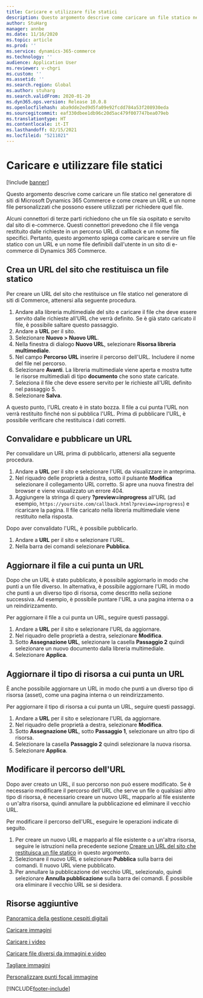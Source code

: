 ```yaml
---
title: Caricare e utilizzare file statici
description: Questo argomento descrive come caricare un file statico nel generatore di siti di Microsoft Dynamics 365 Commerce e come creare un URL e un nome file personalizzati che possono essere utilizzati per richiedere quel file.
author: StuHarg
manager: annbe
ms.date: 11/16/2020
ms.topic: article
ms.prod: ''
ms.service: dynamics-365-commerce
ms.technology: ''
audience: Application User
ms.reviewer: v-chgri
ms.custom: ''
ms.assetid: ''
ms.search.region: Global
ms.author: stuharg
ms.search.validFrom: 2020-01-20
ms.dyn365.ops.version: Release 10.0.8
ms.openlocfilehash: aba9dde2ed9d5fa09e92fcdd784a53f208930eda
ms.sourcegitcommit: eaf330dbee1db96c20d5ac479f007747bea079eb
ms.translationtype: HT
ms.contentlocale: it-IT
ms.lasthandoff: 02/15/2021
ms.locfileid: "5211021"
---
```

# <a name="upload-and-serve-static-files"></a>Caricare e utilizzare file statici

[!include [banner](includes/banner.md)]

Questo argomento descrive come caricare un file statico nel generatore di siti di Microsoft Dynamics 365 Commerce e come creare un URL e un nome file personalizzati che possono essere utilizzati per richiedere quel file.

Alcuni connettori di terze parti richiedono che un file sia ospitato e servito dal sito di e-commerce. Questi connettori prevedono che il file venga restituito dalle richieste in un percorso URL di callback e un nome file specifici. Pertanto, questo argomento spiega come caricare e servire un file statico con un URL e un nome file definibili dall'utente in un sito di e-commerce di Dynamics 365 Commerce.

## <a name="create-a-site-url-that-returns-a-static-file"></a>Crea un URL del sito che restituisca un file statico

Per creare un URL del sito che restituisce un file statico nel generatore di siti di Commerce, attenersi alla seguente procedura.

1. Andare alla libreria multimediale del sito e caricare il file che deve essere servito dalle richieste all'URL che verrà definito. Se è già stato caricato il file, è possibile saltare questo passaggio.
1. Andare a **URL** per il sito.
1. Selezionare **Nuovo \> Nuovo URL**.
1. Nella finestra di dialogo **Nuovo URL**, selezionare **Risorsa libreria multimediale**.
1. Nel campo **Percorso URL** inserire il percorso dell'URL. Includere il nome del file nel percorso.
1. Selezionare **Avanti**. La libreria multimediale viene aperta e mostra tutte le risorse multimediali di tipo **documento** che sono state caricate.
1. Seleziona il file che deve essere servito per le richieste all'URL definito nel passaggio 5.
1. Selezionare **Salva**.

A questo punto, l'URL creato è in stato bozza. Il file a cui punta l'URL non verrà restituito finché non si pubblica l'URL. Prima di pubblicare l'URL, è possibile verificare che restituisca i dati corretti.

## <a name="validate-and-publish-a-url"></a>Convalidare e pubblicare un URL

Per convalidare un URL prima di pubblicarlo, attenersi alla seguente procedura.

1. Andare a **URL** per il sito e selezionare l'URL da visualizzare in anteprima.
2. Nel riquadro delle proprietà a destra, sotto il pulsante **Modifica** selezionare il collegamento URL corretto. Si apre una nuova finestra del browser e viene visualizzato un errore 404.
3. Aggiungere la stringa di query **?preview=inprogress** all'URL (ad esempio, `https://yoursite.com/callback.html?preview=inprogress`) e ricaricare la pagina. Il file caricato nella libreria multimediale viene restituito nella risposta.

Dopo aver convalidato l'URL, è possibile pubblicarlo.

1. Andare a **URL** per il sito e selezionare l'URL.
2. Nella barra dei comandi selezionare **Pubblica**.

## <a name="update-the-file-that-a-url-points-to"></a>Aggiornare il file a cui punta un URL

Dopo che un URL è stato pubblicato, è possibile aggiornarlo in modo che punti a un file diverso. In alternativa, è possibile aggiornare l'URL in modo che punti a un diverso tipo di risorsa, come descritto nella sezione successiva. Ad esempio, è possibile puntare l'URL a una pagina interna o a un reindirizzamento.

Per aggiornare il file a cui punta un URL, seguire questi passaggi.

1. Andare a **URL** per il sito e selezionare l'URL da aggiornare.
1. Nel riquadro delle proprietà a destra, selezionare **Modifica**.
1. Sotto **Assegnazione URL**, selezionare la casella **Passaggio 2** quindi selezionare un nuovo documento dalla libreria multimediale.
1. Selezionare **Applica**.

## <a name="update-the-asset-type-that-a-url-points-to"></a>Aggiornare il tipo di risorsa a cui punta un URL

È anche possibile aggiornare un URL in modo che punti a un diverso tipo di risorsa (asset), come una pagina interna o un reindirizzamento.

Per aggiornare il tipo di risorsa a cui punta un URL, seguire questi passaggi.

1. Andare a **URL** per il sito e selezionare l'URL da aggiornare.
1. Nel riquadro delle proprietà a destra, selezionare **Modifica**.
1. Sotto **Assegnazione URL**, sotto **Passaggio 1**, selezionare un altro tipo di risorsa.
1. Selezionare la casella **Passaggio 2** quindi selezionare la nuova risorsa.
1. Selezionare **Applica**.

## <a name="change-the-url-path"></a>Modificare il percorso dell'URL

Dopo aver creato un URL, il suo percorso non può essere modificato. Se è necessario modificare il percorso dell'URL che serve un file o qualsiasi altro tipo di risorsa, è necessario creare un nuovo URL, mapparlo al file esistente o un'altra risorsa, quindi annullare la pubblicazione ed eliminare il vecchio URL.

Per modificare il percorso dell'URL, eseguire le operazioni indicate di seguito.

1. Per creare un nuovo URL e mapparlo al file esistente o a un'altra risorsa, seguire le istruzioni nella precedente sezione [Creare un URL del sito che restituisca un file statico](#create-a-site-url-that-returns-a-static-file) in questo argomento.
1. Selezionare il nuovo URL e selezionare **Pubblica** sulla barra dei comandi. Il nuovo URL viene pubblicato.
1. Per annullare la pubblicazione del vecchio URL, selezionalo, quindi selezionare **Annulla pubblicazione** sulla barra dei comandi. È possibile ora eliminare il vecchio URL se si desidera.

## <a name="additional-resources"></a>Risorse aggiuntive

[Panoramica della gestione cespiti digitali](dam-overview.md)

[Caricare immagini](dam-upload-images.md)

[Caricare i video](dam-upload-video.md)

[Caricare file diversi da immagini e video](dam-upload-files.md)

[Tagliare immagini](dam-crop-images.md)

[Personalizzare punti focali immagine](dam-custom-focal-point.md)


[!INCLUDE[footer-include](../includes/footer-banner.md)]